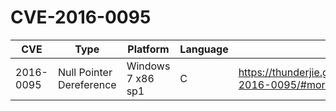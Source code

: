 # CVE-2016-0095

| CVE       | Type                     | Platform          | Language | Article                                                     |
| --------- | ------------------------ | ----------------- | -------- | ----------------------------------------------------------- |
| 2016-0095 | Null Pointer Dereference | Windows 7 x86 sp1 | C        | https://thunderjie.github.io/2019/08/19/CVE-2016-0095/#more |

